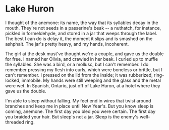 # Lake Huron

I thought of the anemone: its name, the way that its syllables decay in the
mouth. They're not seeds in a passerine's beak -- a nuthatch, for instance, pickled in
formeldehyde, and stored in a jar that weeps through the label.  The best I
can do is delay it, the moment it slips and is smashed
on the ashphalt. The jar's pretty heavy, and my hands, incoherent.

The girl at the desk must've thought we're a couple, and gave us the double for
free. I named her Olivia, and crawled in her beak. I curled up to muffle
the syllables. She was a bird, or a mollusc, but I can't remember. I
do remember pressing my flesh into curls, which were boneless or brittle, but I
can't remember. I pressed on the lid from the inside; it was rubberized,
ring-locked, immobile. My hands were still weeping and the glass and the metal
were wet. In Spanish, Ontario, just off of Lake Huron, at a hotel
where they gave us the double.

I'm able to sleep without falling. My feet end in wires that twist around
branches and keep me in place until New Year's. But you know sleep is coming,
anemone. The first day you bled you were certain. The first day you braided
your hair. But sleep's not a jar. Sleep is the enemy's well-threaded ring.


